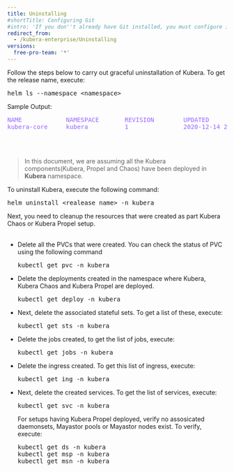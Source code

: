 ```yaml
---
title: Uninstalling 
#shortTitle: Configuring Git
#intro: 'If you don''t already have Git installed, you must configure it before using GitHub Desktop.'
redirect_from:
  - /kubera-enterprise/Uninstalling
versions:
  free-pro-team: '*'
---
```


Follow the steps below to carry out graceful uninstallation of Kubera.
To get the release name, execute:
<pre>
helm ls --namespace &lt;namespace&gt;</pre>
Sample Output:
<pre style="color:#9966ff">
NAME            NAMESPACE       REVISION        UPDATED                                 STATUS          CHART                   APP VERSION
kubera-core     kubera          1               2020-12-14 21:25:53.803089961 +0530 IST deployed        kubera-enterprise-0.0.1 0.0.1  
</pre><br>
<br>
<blockquote>
In this document, we are assuming all the Kubera components(Kubera, Propel and Chaos) have been deployed in <b>Kubera</b> namespace.
</blockquote>
To uninstall Kubera, execute the following command:

<pre>helm uninstall &lt;realease name&gt; -n kubera</pre>
Next, you need to cleanup the resources that were created as part Kubera Chaos or Kubera Propel setup.
<ul>
<br>
<li>Delete all the PVCs that were created. You can check the status of PVC using the following command
<pre>kubectl get pvc -n kubera</pre>
</li>
<li>
Delete the deployments created in the namespace where Kubera, Kubera Chaos and Kubera Propel are deployed.
 <pre>kubectl get deploy -n kubera</pre>
</li>
<li>Next, delete the associated stateful sets. To get a list of these, execute:
<pre>kubectl get sts -n kubera</pre></li>
<li>Delete the jobs created, to get the list of jobs, execute:
<pre>kubectl get jobs -n kubera</pre></li>
<li>Delete the ingress created. To get this list of ingress, execute:
<pre>kubectl get ing -n kubera</pre></li>
<li>Next, delete the created services. To get the list of services, execute:
<pre>kubectl get svc -n kubera</pre></li>
For setups having Kubera Propel deployed, verify no assosicated daemonsets, Mayastor pools or Mayastor nodes exist. To verify, execute:
<pre>kubectl get ds -n kubera
kubectl get msp -n kubera
kubectl get msn -n kubera</pre>
</ul>



